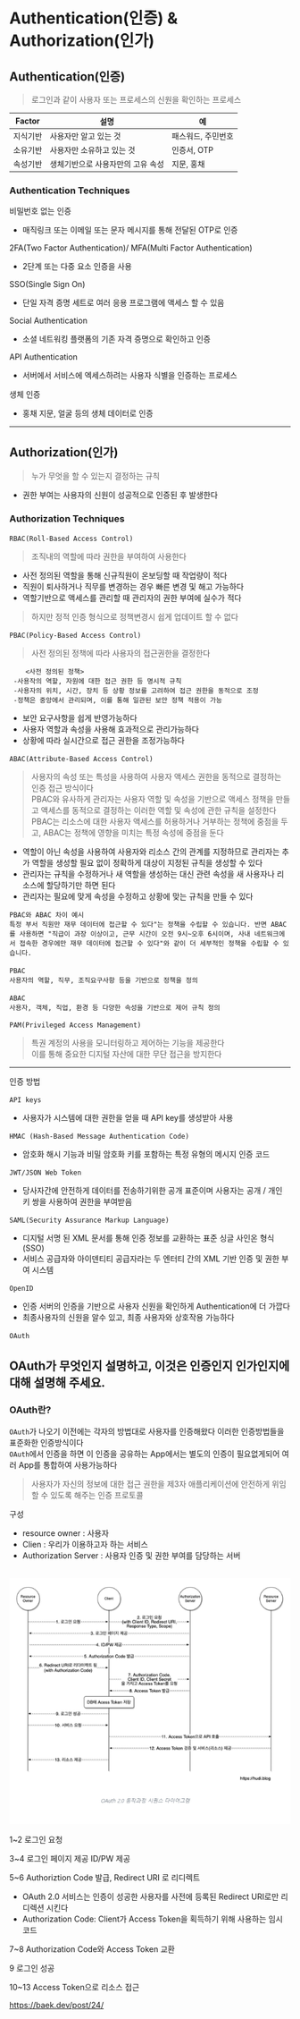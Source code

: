 # Authentication(인증) & Authorization(인가)

## Authentication(인증)

> 로그인과 같이 사용자 또는 프로세스의 신원을 확인하는 프로세스

|  Factor  | 설명                              | 예                 |
| :------: | --------------------------------- | ------------------ |
| 지식기반 | 사용자만 알고 있는 것             | 패스워드, 주민번호 |
| 소유기반 | 사용자만 소유하고 있는 것         | 인증서, OTP        |
| 속성기반 | 생체기반으로 사용자만의 고유 속성 | 지문, 홍채         |

### Authentication Techniques

비밀번호 없는 인증

- 매직링크 또는 이메일 또는 문자 메시지를 통해 전달된 OTP로 인증

2FA(Two Factor Authentication)/ MFA(Multi Factor Authentication)

- 2단계 또는 다중 요소 인증을 사용

SSO(Single Sign On)

- 단일 자격 증명 세트로 여러 응용 프로그램에 액세스 할 수 있음

Social Authentication

- 소셜 네트워킹 플랫폼의 기존 자격 증명으로 확인하고 인증

API Authentication

- 서버에서 서비스에 엑세스하려는 사용자 식별을 인증하는 프로세스

생체 인증

- 홍채 지문, 얼굴 등의 생체 데이터로 인증

---

## Authorization(인가)

> 누가 무엇을 할 수 있는지 결정하는 규칙

- 권한 부여는 사용자의 신원이 성공적으로 인증된 후 발생한다

### Authorization Techniques

`RBAC(Roll-Based Access Control)`

> 조직내의 역할에 따라 권한을 부여하여 사용한다

- 사전 정의된 역할을 통해 신규직원이 온보딩할 때 작업량이 적다
- 직원이 퇴사하거나 직무를 변경하는 경우 빠른 변경 및 해고 가능하다
- 역할기반으로 액세스를 관리할 때 관리자의 권한 부여에 실수가 적다

> 하지만 정적 인증 형식으로 정책변경시 쉽게 업데이트 할 수 없다

`PBAC(Policy-Based Access Control)`

> 사전 정의된 정책에 따라 사용자의 접근권한을 결정한다<br>

```
    <사전 정의된 정책>
 -사용작의 역할, 자원에 대한 접근 권한 등 명시적 규칙
 -사용자의 위치, 시간, 장치 등 상황 정보를 고려하여 접근 권한을 동적으로 조정
 -정책은 중앙에서 관리되며, 이를 통해 일관된 보안 정책 적용이 가능
```

- 보안 요구사항을 쉽게 반영가능하다
- 사용자 역할과 속성을 사용해 효과적으로 관리가능하다
- 상황에 따라 실시간으로 접근 권한을 조정가능하다

`ABAC(Attribute-Based Access Control)`

> 사용자의 속성 또는 특성을 사용하여 사용자 액세스 권한을 동적으로 결정하는 인증 접근 방식이다<br>
> PBAC와 유사하게 관리자는 사용자 역할 및 속성을 기반으로 액세스 정책을 만들고 액세스를 동적으로 결정하는 이러한 역할 및 속성에 관한 규칙을 설정한다<br>
> PBAC는 리소스에 대한 사용자 액세스를 허용하거나 거부하는 정책에 중점을 두고, ABAC는 정책에 영향을 미치는 특정 속성에 중점을 둔다

- 역할이 아닌 속성을 사용하여 사용자와 리소스 간의 관계를 지정하므로 관리자는 추가 역할을 생성할 필요 없이 정확하게 대상이 지정된 규칙을 생성할 수 있다
- 관리자는 규칙을 수정하거나 새 역할을 생성하는 대신 관련 속성을 새 사용자나 리소스에 할당하기만 하면 된다
- 관리자는 필요에 맞게 속성을 수정하고 상황에 맞는 규칙을 만들 수 있다

```
PBAC와 ABAC 차이 예시
특정 부서 직원만 재무 데이터에 접근할 수 있다"는 정책을 수립할 수 있습니다. 반면 ABAC를 사용하면 "직급이 과장 이상이고, 근무 시간이 오전 9시~오후 6시이며, 사내 네트워크에서 접속한 경우에만 재무 데이터에 접근할 수 있다"와 같이 더 세부적인 정책을 수립할 수 있습니다.

PBAC
사용자의 역할, 직무, 조직요구사항 등을 기반으로 정책을 정의

ABAC
사용자, 객체, 직업, 환경 등 다양한 속성을 기반으로 제어 규칙 정의

```

`PAM(Privileged Access Management)`

> 특권 계정의 사용을 모니터링하고 제어하는 기능을 제공한다<br>
> 이를 통해 중요한 디지털 자산에 대한 무단 접근을 방지한다

---

인증 방법

`API keys`

- 사용자가 시스템에 대한 권한을 얻을 때 API key를 생성받아 사용

`HMAC (Hash-Based Message Authentication Code)`

- 암호화 해시 기능과 비밀 암호화 키를 포함하는 특정 유형의 메시지 인증 코드

`JWT/JSON Web Token`

- 당사자간에 안전하게 데이터를 전송하기위한 공개 표준이며 사용자는 공개 / 개인 키 쌍을 사용하여 권한을 부여받음

`SAML(Security Assurance Markup Language)`

- 디지털 서명 된 XML 문서를 통해 인증 정보를 교환하는 표준 싱글 사인온 형식 (SSO)
- 서비스 공급자와 아이덴티티 공급자라는 두 엔터티 간의 XML 기반 인증 및 권한 부여 시스템

`OpenID`

- 인증 서버의 인증을 기반으로 사용자 신원을 확인하게 Authentication에 더 가깝다
- 최종사용자의 신원을 알수 있고, 최종 사용자와 상호작용 가능하다

`OAuth`

## OAuth가 무엇인지 설명하고, 이것은 인증인지 인가인지에 대해 설명해 주세요.

### OAuth란?

`OAuth`가 나오기 이전에는 각자의 방법대로 사용자를 인증해왔다 이러한 인증방법들을 표준화한 인증방식이다<br>
`OAuth`에서 인증을 하면 이 인증을 공유하는 App에서는 별도의 인증이 필요없게되어 여러 App를 통합하여 사용가능하다

> 사용자가 자신의 정보에 대한 접근 권한을 제3자 애플리케이션에 안전하게 위임할 수 있도록 해주는 인증 프로토콜

구성

- resource owner : 사용자
- Clien : 우리가 이용하고자 하는 서비스
- Authorization Server : 사용자 인증 및 권한 부여를 담당하는 서버

<br>

<img src="./OAuth.png">

1~2 로그인 요청

3~4 로그인 페이지 제공 ID/PW 제공

5~6 Authoriztion Code 발급, Redirect URI 로 리디렉트

- OAuth 2.0 서비스는 인증이 성공한 사용자를 사전에 등록된 Redirect URI로만 리디렉션 시킨다
- Authorization Code: Client가 Access Token을 획득하기 위해 사용하는 임시 코드

7~8 Authorization Code와 Access Token 교환

9 로그인 성공

10~13 Access Token으로 리소스 접근

https://baek.dev/post/24/
